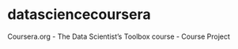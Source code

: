 datasciencecoursera
===================

Coursera.org - The Data Scientist’s Toolbox course - Course Project
